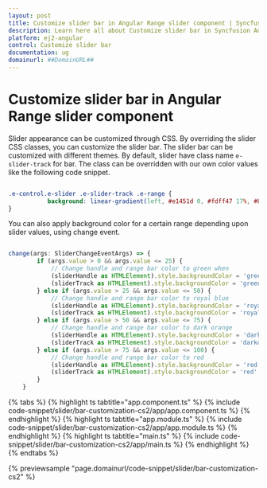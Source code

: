 ```yaml
---
layout: post
title: Customize slider bar in Angular Range slider component | Syncfusion
description: Learn here all about Customize slider bar in Syncfusion Angular Range slider component of Syncfusion Essential JS 2 and more.
platform: ej2-angular
control: Customize slider bar 
documentation: ug
domainurl: ##DomainURL##
---
```


# Customize slider bar in Angular Range slider component

Slider appearance can be customized through CSS. By overriding the slider CSS classes, you can
customize the slider bar. The slider bar can be customized with different themes. By default, slider
have class name `e-slider-track` for bar. The class can be overridden with our own color values like
the following code snippet.

```css

.e-control.e-slider .e-slider-track .e-range {
           background: linear-gradient(left, #e1451d 0, #fdff47 17%, #86f9fe 50%, #2900f8 65%, #6e00f8 74%, #e33df9 83%, #e14423 100%);
}

```

You can also apply background color for a certain range depending upon slider values, using change event.

```typescript

change(args: SliderChangeEventArgs) => {
        if (args.value > 0 && args.value <= 25) {
            // Change handle and range bar color to green when
            (sliderHandle as HTMLElement).style.backgroundColor = 'green';
            (sliderTrack as HTMLElement).style.backgroundColor = 'green';
        } else if (args.value > 25 && args.value <= 50) {
            // Change handle and range bar color to royal blue
            (sliderHandle as HTMLElement).style.backgroundColor = 'royalblue';
            (sliderTrack as HTMLElement).style.backgroundColor = 'royalblue';
        } else if (args.value > 50 && args.value <= 75) {
            // Change handle and range bar color to dark orange
            (sliderHandle as HTMLElement).style.backgroundColor = 'darkorange';
            (sliderTrack as HTMLElement).style.backgroundColor = 'darkorange';
        } else if (args.value > 75 && args.value <= 100) {
            // Change handle and range bar color to red
            (sliderHandle as HTMLElement).style.backgroundColor = 'red';
            (sliderTrack as HTMLElement).style.backgroundColor = 'red';
        }
    }

```

{% tabs %}
{% highlight ts tabtitle="app.component.ts" %}
{% include code-snippet/slider/bar-customization-cs2/app/app.component.ts %}
{% endhighlight %}
{% highlight ts tabtitle="app.module.ts" %}
{% include code-snippet/slider/bar-customization-cs2/app/app.module.ts %}
{% endhighlight %}
{% highlight ts tabtitle="main.ts" %}
{% include code-snippet/slider/bar-customization-cs2/app/main.ts %}
{% endhighlight %}
{% endtabs %}
  
{% previewsample "page.domainurl/code-snippet/slider/bar-customization-cs2" %}
